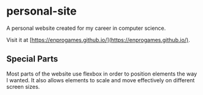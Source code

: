 # personal-site
A personal website created for my career in computer science.

Visit it at [https://enprogames.github.io/](https://enprogames.github.io/).

## Special Parts

Most parts of the website use flexbox in order to position elements the way I wanted. It also
allows elements to scale and move effectively on different screen sizes.



